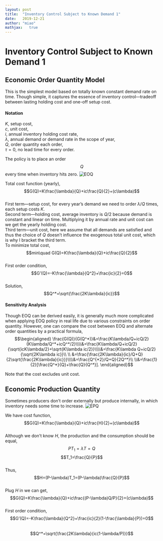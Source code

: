 ```yaml
---
layout: post
title:  "Inventory Control Subject to Known Demand 1"
date:   2019-12-21
author: "miao"
mathjax:   true
---
```



# Inventory Control Subject to Known Demand 1
## Economic Order Quantity Model
This is the simplest model based on totally known constant demand rate on time. Though simple, it captures the essence of inventory control—tradeoff between lasting holding cost and one-off setup cost.
#### Notation
$K$, setup cost,   
$c$, unit cost,   
$i$, annual inventory holding cost rate,   
$\lambda$, annual demand or demand rate in the scope of year,    
$Q$, order quantity each order,    
$\tau=0$, no lead time for every order.

The policy is to place an order $$Q$$ every time when inventory hits zero.
![EOQ](https://i.loli.net/2019/11/23/oC3KMG9NaPQOJ2A.jpg)

Total cost function (yearly),    
$$G(Q)=K\frac{\lambda}{Q}+ic\frac{Q}{2}+(c\lambda)$$    
First term—setup cost, for every year’s demand we need to order $\lambda/Q$ times, each setup costs $K$.    
Second term—holding cost, average inventory is $Q/2$ because demand is constant and linear on time. Multiplying it by annual rate and unit cost can we get the yearly holding cost.    
Third term—unit cost, here we assume that all demands are satisfied and thus the choice of $Q$ doesn’t influence the exogenous total unit cost, which is why I bracket the third term.   
To minimize total cost,    
$$min\quad G(Q)=K\frac{\lambda}{Q}+ic\frac{Q}{2}$$    
First order condition,   
$$G’(Q)=-K\frac{\lambda}{Q^2}+\frac{ic}{2}=0$$   
Solution,   
$$Q^*=\sqrt{\frac{2K\lambda}{ic}}$$    

#### Sensitivity Analysis
Though EOQ can be derived easily, it is generally much more complicated when applying EOQ policy in real life due to various constraints on order quantity. However, one can compare the cost between EOQ and alternate order quantities by a practical formula,    
$$\begin{aligned}
\frac{G(Q)}{G(Q^*)}&=\frac{K\lambda/Q+icQ/2}{K\lambda/Q^*+icQ^*/2}\\\\&=\frac{K\lambda/Q+icQ/2}{\sqrt{icK\lambda/2}+\sqrt{K\lambda ic/2}}\\\\&=\frac{K\lambda Q+icQ/2}{\sqrt{2K\lambda ic}}\\ \\
&=\frac{\frac{2K\lambda}{ic}/Q+Q}{2\sqrt{\frac{2K\lambda}{ic}}}\\\\&=\frac{Q^{*2}/Q+Q}{2Q^*}\\
\\&=\frac{1}{2}[\frac{Q^*}{Q}+\frac{Q}{Q^*}].
\end{aligned}$$    

Note that the cost excludes unit cost.

## Economic Production Quantity
Sometimes producers don’t order externally but produce internally, in which inventory needs some time to increase.
![EPQ](https://i.loli.net/2019/11/23/PGWyhbHNiLVwraq.jpg)

We have cost function,    
$$G(Q)=K\frac{\lambda}{Q}+ic\frac{H}{2}+(c\lambda)$$   
Although we don’t know $H$, the production and the consumption should be equal,   
$$PT_1=\lambda T=Q$$ $$T_1=\frac{Q}{P}$$   
Thus,   
$$H=(P-\lambda)T_1=(P-\lambda)\frac{Q}{P}$$    
Plug $H$ in we can get,    
$$G(Q)=K\frac{\lambda}{Q}+ic\frac{(P-\lambda)Q/P}{2}+(c\lambda)$$    
First order condition,    
$$G’(Q)=-K\frac{\lambda}{Q^2}+\frac{ic}{2}(1-\frac{\lambda}{P})=0$$    
$$Q^*=\sqrt{\frac{2K\lambda}{ic(1-\lambda/P)}}$$

